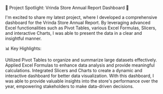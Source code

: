 🚀 Project Spotlight: Vrinda Store Annual Report Dashboard 🚀

I'm excited to share my latest project, where I developed a comprehensive dashboard for the Vrinda Store Annual Report. By leveraging advanced Excel functionalities such as Pivot Tables, various Excel Formulas, Slicers, and interactive Charts, I was able to present the data in a clear and insightful manner.

📊 Key Highlights:

Utilized Pivot Tables to organize and summarize large datasets effectively.
Applied Excel Formulas to enhance data analysis and provide meaningful calculations.
Integrated Slicers and Charts to create a dynamic and interactive dashboard for better data visualization.
With this dashboard, I was able to provide valuable insights into the store's performance over the year, empowering stakeholders to make data-driven decisions.

